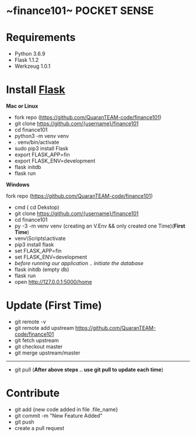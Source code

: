 
# ~finance101~ POCKET SENSE

# Requirements
- Python 3.6.9
- Flask 1.1.2
- Werkzeug 1.0.1

# Install [Flask](https://flask.palletsprojects.com/en/1.1.x/installation/)

**Mac or Linux**
- fork repo (https://github.com/QuaranTEAM-code/finance101)
- git clone https://github.com/{username}/finance101
- cd finance101
- python3 -m venv venv 
- . venv/bin/activate
- sudo pip3 install Flask
- export FLASK_APP=fin
- export FLASK_ENV=development
- flask initdb
- flask run

**Windows**

  fork repo (https://github.com/QuaranTEAM-code/finance101)
- cmd ( cd Dekstop)
- git clone https://github.com/{username}/finance101
- cd finance101
-  py -3 -m venv venv (creating an V.Env && only created one Time)(**First Time**)
- venv\Scripts\activate
- pip3 install flask
- set FLASK_APP=fin
- set FLASK_ENV=development
-  *before running our application .. initiate the database*
- flask initdb (empty db)
- flask run 
- open  http://127.0.0.1:5000/home



# Update (First Time)
- git remote -v
- git remote add upstream https://github.com/QuaranTEAM-code/finance101
- git fetch upstream
- git checkout master
- git merge upstream/master

------
- git pull (**After above steps .. use git pull to update each time**)




# Contribute
- git add {new code added in file .file_name}
- git commit -m "New Feature Added"
- git push
- create a pull request





